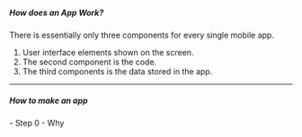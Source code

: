 <h5>How does an App Work?</h5>

There is essentially only three components for every single mobile app.

1. User interface elements shown on the screen.
2. The second component is the code.
3. The third components is the data stored in the app.

---

<h5>How to make an app</h5>
- Step 0 - Why
